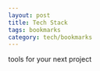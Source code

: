 ```yaml
---
layout: post
title: Tech Stack 
tags: bookmarks
category: tech/bookmarks
---
```


tools for your next project 

<a frameborder="0" data-theme="light" data-layers="1,2,3,4" data-stack-embed="true" href="https://embed.stackshare.io/stacks/embed/57032e5ec2dc65c201a50cc2443407"/>

<script async src="https://cdn1.stackshare.io/javascripts/client-code.js" charset="utf-8"></script>
